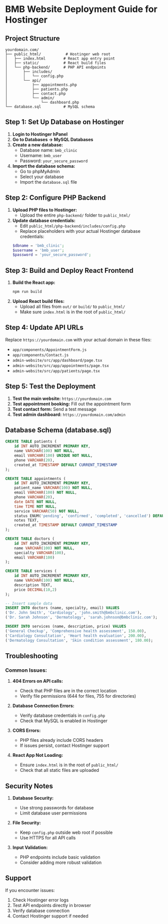 # BMB Website Deployment Guide for Hostinger

## Project Structure
```
yourdomain.com/
├── public_html/           # Hostinger web root
│   ├── index.html        # React app entry point
│   ├── static/           # React build files
│   └── php-backend/      # PHP API endpoints
│       ├── includes/
│       │   └── config.php
│       └── api/
│           ├── appointments.php
│           ├── patients.php
│           ├── contact.php
│           └── admin/
│               └── dashboard.php
└── database.sql          # MySQL schema
```

## Step 1: Set Up Database on Hostinger

1. **Login to Hostinger hPanel**
2. **Go to Databases → MySQL Databases**
3. **Create a new database:**
   - Database name: `bmb_clinic`
   - Username: `bmb_user`
   - Password: `your_secure_password`
4. **Import the database schema:**
   - Go to phpMyAdmin
   - Select your database
   - Import the `database.sql` file

## Step 2: Configure PHP Backend

1. **Upload PHP files to Hostinger:**
   - Upload the entire `php-backend/` folder to `public_html/`
2. **Update database credentials:**
   - Edit `public_html/php-backend/includes/config.php`
   - Replace placeholders with your actual Hostinger database credentials:
   ```php
   $dbname = 'bmb_clinic';
   $username = 'bmb_user';
   $password = 'your_secure_password';
   ```

## Step 3: Build and Deploy React Frontend

1. **Build the React app:**
   ```bash
   npm run build
   ```
2. **Upload React build files:**
   - Upload all files from `out/` or `build/` to `public_html/`
   - Make sure `index.html` is in the root of `public_html/`

## Step 4: Update API URLs

Replace `https://yourdomain.com` with your actual domain in these files:
- `app/components/AppointmentForm.js`
- `app/components/Contact.js`
- `admin-website/src/app/dashboard/page.tsx`
- `admin-website/src/app/appointments/page.tsx`
- `admin-website/src/app/patients/page.tsx`

## Step 5: Test the Deployment

1. **Test the main website:** `https://yourdomain.com`
2. **Test appointment booking:** Fill out the appointment form
3. **Test contact form:** Send a test message
4. **Test admin dashboard:** `https://yourdomain.com/admin`

## Database Schema (database.sql)

```sql
CREATE TABLE patients (
    id INT AUTO_INCREMENT PRIMARY KEY,
    name VARCHAR(100) NOT NULL,
    email VARCHAR(100) UNIQUE NOT NULL,
    phone VARCHAR(20),
    created_at TIMESTAMP DEFAULT CURRENT_TIMESTAMP
);

CREATE TABLE appointments (
    id INT AUTO_INCREMENT PRIMARY KEY,
    patient_name VARCHAR(100) NOT NULL,
    email VARCHAR(100) NOT NULL,
    phone VARCHAR(20),
    date DATE NOT NULL,
    time TIME NOT NULL,
    service VARCHAR(50) NOT NULL,
    status ENUM('pending', 'confirmed', 'completed', 'cancelled') DEFAULT 'pending',
    notes TEXT,
    created_at TIMESTAMP DEFAULT CURRENT_TIMESTAMP
);

CREATE TABLE doctors (
    id INT AUTO_INCREMENT PRIMARY KEY,
    name VARCHAR(100) NOT NULL,
    specialty VARCHAR(100),
    email VARCHAR(100)
);

CREATE TABLE services (
    id INT AUTO_INCREMENT PRIMARY KEY,
    name VARCHAR(100) NOT NULL,
    description TEXT,
    price DECIMAL(10,2)
);

-- Insert sample data
INSERT INTO doctors (name, specialty, email) VALUES
('Dr. John Smith', 'Cardiology', 'john.smith@bmbclinic.com'),
('Dr. Sarah Johnson', 'Dermatology', 'sarah.johnson@bmbclinic.com');

INSERT INTO services (name, description, price) VALUES
('General Checkup', 'Comprehensive health assessment', 150.00),
('Cardiology Consultation', 'Heart health evaluation', 200.00),
('Dermatology Consultation', 'Skin condition assessment', 180.00);
```

## Troubleshooting

### Common Issues:

1. **404 Errors on API calls:**
   - Check that PHP files are in the correct location
   - Verify file permissions (644 for files, 755 for directories)

2. **Database Connection Errors:**
   - Verify database credentials in `config.php`
   - Check that MySQL is enabled in Hostinger

3. **CORS Errors:**
   - PHP files already include CORS headers
   - If issues persist, contact Hostinger support

4. **React App Not Loading:**
   - Ensure `index.html` is in the root of `public_html/`
   - Check that all static files are uploaded

## Security Notes

1. **Database Security:**
   - Use strong passwords for database
   - Limit database user permissions

2. **File Security:**
   - Keep `config.php` outside web root if possible
   - Use HTTPS for all API calls

3. **Input Validation:**
   - PHP endpoints include basic validation
   - Consider adding more robust validation

## Support

If you encounter issues:
1. Check Hostinger error logs
2. Test API endpoints directly in browser
3. Verify database connection
4. Contact Hostinger support if needed 